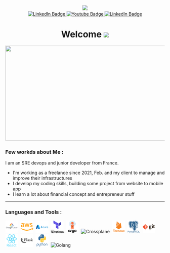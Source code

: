 <div id="header" align="center">
  <img src="https://media.giphy.com/media/M9gbBd9nbDrOTu1Mqx/giphy.gif" width="100"/>
  <div id="badges">
  <a href="https://www.linkedin.com/in/olivier-graciannette-3358b89b/">
    <img src="https://img.shields.io/badge/LinkedIn-blue?style=for-the-badge&logo=linkedin&logoColor=white" alt="LinkedIn Badge"/>
  </a>
  <a href="https://oliviergraciannette.net">
    <img src="https://img.shields.io/badge/Website-red?style=for-the-badge&logo=javascript&logoColor=white" alt="Youtube Badge"/>
  </a>
  <a href="mailto:olivier.graciannette@gmail.com">
    <img src="https://img.shields.io/badge/Contact-blue?style=for-the-badge&logo=telegram&logoColor=white" alt="LinkedIn Badge"/>
  </a>
</div>
</div>

<h1 align="center">Welcome <img src="https://media.giphy.com/media/hvRJCLFzcasrR4ia7z/giphy.gif" width="40"></h1>

<p align="center"><img src="https://media.giphy.com/media/dWesBcTLavkZuG35MI/giphy.gif" width="600" height="300"  /></p>

### Few workds about Me :

I am an SRE devops and junior developer from France.
* I'm working as a freelance since 2021, Feb. and my client to manage and improve their infrastructures
* I develop my coding skills, building some project from website to mobile app
* I learn a lot about financial concept and entrepreneur stuff 

---

### Languages and Tools :

<p>
<img src="https://github.com/devicons/devicon/blob/master/icons/googlecloud/googlecloud-original-wordmark.svg" title="GCP" alt="GCP" width="40" height="40"/>&nbsp;
<img src="https://github.com/devicons/devicon/blob/master/icons/amazonwebservices/amazonwebservices-plain-wordmark.svg" title="AWS" alt="AWS" width="40" height="40"/>&nbsp;
<img src="https://github.com/devicons/devicon/blob/master/icons/azure/azure-original-wordmark.svg" title="Azure" alt="Azure" width="40" height="40"/>&nbsp;
<img src="https://github.com/devicons/devicon/blob/master/icons/terraform/terraform-original-wordmark.svg" title="Terraform" alt="Terraform" width="40" height="40"/>&nbsp;
<img src="https://github.com/devicons/devicon/blob/master/icons/argocd/argocd-original-wordmark.svg" title="Argocd" alt="Argocd" width="40" height="40"/>&nbsp;
<img src="https://seeklogo.com/images/C/crossplane-icon-logo-4B8940ADBC-seeklogo.com.png
" title="Crossplane" alt="Crossplane" width="20" height="40"/>&nbsp;
<img src="https://github.com/devicons/devicon/blob/master/icons/firebase/firebase-plain-wordmark.svg" title="Firebase" alt="Firebase" width="40" height="40"/>&nbsp;
<img src="https://github.com/devicons/devicon/blob/master/icons/postgresql/postgresql-plain-wordmark.svg" title="Psostgresql" alt="Postgresql" width="40" height="40"/>&nbsp;
<img src="https://github.com/devicons/devicon/blob/master/icons/git/git-original-wordmark.svg" title="Git" **alt="Git" width="40" height="40"/>&nbsp;
<img src="https://github.com/devicons/devicon/blob/master/icons/react/react-original-wordmark.svg" title="React" alt="React" width="40" height="40"/>&nbsp;
<img src="https://github.com/devicons/devicon/blob/master/icons/flask/flask-original-wordmark.svg" title="Flask" alt="Flask" width="40" height="40"/>&nbsp;
<img src="https://github.com/devicons/devicon/blob/master/icons/python/python-original-wordmark.svg" title="Python" alt="Python" width="40" height="40"/>&nbsp;
<img src="https://github.com/devicons/devicon/blob/master/icons/golang/golang-original-wordmark.svg" title="Golang" alt="Golang" width="40" height="40"/>&nbsp;
</p>
